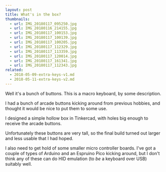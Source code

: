 ```yaml
---
layout: post
title: What's in the box?
thumbnails:
  - url: IMG_20180117_095250.jpg
  - url: IMG_20180116_214155.jpg
  - url: IMG_20180117_100153.jpg
  - url: IMG_20180117_100139.jpg
  - url: IMG_20180117_100205.jpg
  - url: IMG_20180117_112329.jpg
  - url: IMG_20180117_113359.jpg
  - url: IMG_20180117_120014.jpg
  - url: IMG_20180117_161341.jpg
  - url: IMG_20180117_112343.jpg
related: 
  - 2018-05-09-extra-keys-v1.md
  - 2018-05-11-extra-keys-v2.md
---
```


Well it's a bunch of buttons. This is a macro keyboard, by some description.

I had a bunch of arcade buttons kicking around from previous hobbies, and thought it would be nice to put them to some use.

I designed a simple hollow box in Tinkercad, with holes big enough to receive the arcade buttons.

Unfortunately these buttons are very tall, so the final build turned out larger and less usable that I had hoped.

I also need to get hold of some smaller micro controller boards. I've got a couple of types of Arduino and an Espruino Pico kicking around, but I don't think any of these can do HID emulation (to _be_ a keyboard over USB) suitably well.